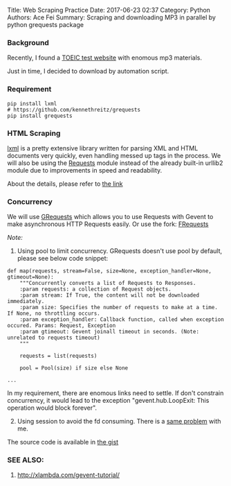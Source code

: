 Title: Web Scraping Practice
Date: 2017-06-23 02:37
Category: Python
Authors: Ace Fei
Summary: Scraping and downloading MP3 in parallel by python grequests package

### Background
Recently, I found a [TOEIC test website](http://www.apexlegend.com/eas/media/) with enomous mp3 materials.

Just in time, I decided to download by automation script.

### Requirement
```
pip install lxml
# https://github.com/kennethreitz/grequests
pip install grequests
```

### HTML Scraping
[lxml](http://lxml.de/) is a pretty extensive library written for parsing XML and HTML documents very quickly, even handling messed up tags in the process. We will also be using the [Requests](http://docs.python-requests.org/en/latest/) module instead of the already built-in urllib2 module due to improvements in speed and readability. 

About the details, please refer to [the link](http://docs.python-guide.org/en/latest/scenarios/scrape/#html-scraping)


### Concurrency
We will use [GRequests](https://github.com/kennethreitz/grequests) which allows you to use Requests with Gevent to make asynchronous HTTP Requests easily. Or use the fork: [FRequests](https://github.com/i-trofimtschuk/frequests) 

*Note:*

1. Using pool to limit concurrency. 
GRequests doesn't use pool by default, please see below code snippet: 
```
def map(requests, stream=False, size=None, exception_handler=None, gtimeout=None):
    """Concurrently converts a list of Requests to Responses.
    :param requests: a collection of Request objects.
    :param stream: If True, the content will not be downloaded immediately.
    :param size: Specifies the number of requests to make at a time. If None, no throttling occurs.
    :param exception_handler: Callback function, called when exception occured. Params: Request, Exception
    :param gtimeout: Gevent joinall timeout in seconds. (Note: unrelated to requests timeout)
    """

    requests = list(requests)

    pool = Pool(size) if size else None

...
```

In my requirement, there are enomous links need to settle. If don't constrain concurrency, it would lead to the exception "gevent.hub.LoopExit: This operation would block forever".

2. Using session to avoid the fd consuming. 
There is a [same problem](https://github.com/kennethreitz/grequests/issues/54) with me.

The source code is available in [the gist](https://gist.github.com/acefei/2ca602d67e53011878dbf40f1ccda216#file-fetch_mp3_from_apexlegend-py)

### SEE ALSO: 
1. http://xlambda.com/gevent-tutorial/

